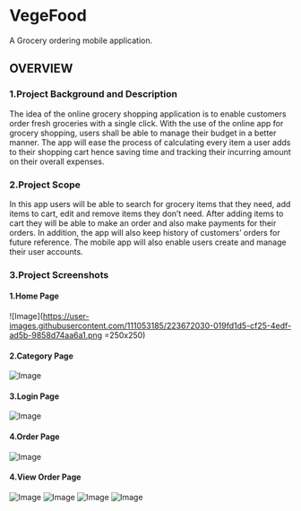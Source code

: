 # VegeFood

A Grocery ordering mobile application.

## OVERVIEW

### 1.Project Background and Description

The idea of the online grocery shopping application is to enable customers order fresh groceries with a single click. With the use of the online app for grocery shopping, users shall be able to manage their budget in a better manner. The app will ease the process of calculating every item a user adds to their shopping cart hence saving time and tracking their incurring amount on their overall expenses.

### 2.Project Scope
In this app users will be able to search for grocery items that they need, add items to cart, edit and remove items they don’t need. After adding items to cart they will be able to make an order and also make payments for their orders. In addition, the app will also keep history of customers’ orders for future reference. The mobile app will also enable users create and manage their user accounts.

### 3.Project Screenshots
#### 1.Home Page
![Image](https://user-images.githubusercontent.com/111053185/223672030-019fd1d5-cf25-4edf-ad5b-9858d74aa6a1.png =250x250)

#### 2.Category Page
![Image](https://user-images.githubusercontent.com/111053185/223672024-3ed9780b-a3f0-426d-a7ed-cfc757d7d36a.png)

#### 3.Login Page
![Image](https://user-images.githubusercontent.com/111053185/223672023-62cd6deb-f09f-4607-ab34-29fdc27d750c.png)

#### 4.Order Page
![Image](https://user-images.githubusercontent.com/111053185/223672026-56ee7706-6f1f-4936-8d1f-4a1318ae49c2.png)

#### 4.View Order Page
![Image](https://user-images.githubusercontent.com/111053185/223672022-f93ae8b4-c81e-46a0-ab9f-d18d29d8eeba.png)
![Image](https://user-images.githubusercontent.com/111053185/223672025-7fe65c5a-823a-46c2-8ecd-04bb206ca767.png)
![Image](https://user-images.githubusercontent.com/111053185/223672027-6066eb9a-8fa8-4654-bbec-ca68a7ac9538.png)
![Image](https://user-images.githubusercontent.com/111053185/223672028-1ed729fc-a711-4c32-bcf1-77f8a66b7e93.png)
